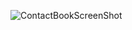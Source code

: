 ![ContactBookScreenShot](https://github.com/HyunJeongMoon/SpringBootContactsBookWepApp/assets/151496207/186aff4f-86da-40bb-820f-59e7373a1772)
